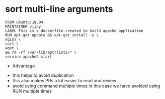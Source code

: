 # sort multi-line arguments

```
FROM ubuntu:18.04
MAINTAINER vijay
LABEL This is a dockerfile created to build apache application
RUN apt-get update && apt-get install -y \
nginx \
curl \
wget \
&& rm -rf /var/lib/apt/lists/* \
service apache2 start
```

* Advantage
- this helps to avoid duplication
- this also makes PRs a lot easier to read and review
- avoid using command multiple times in this case we have avoided using RUN multiple times
